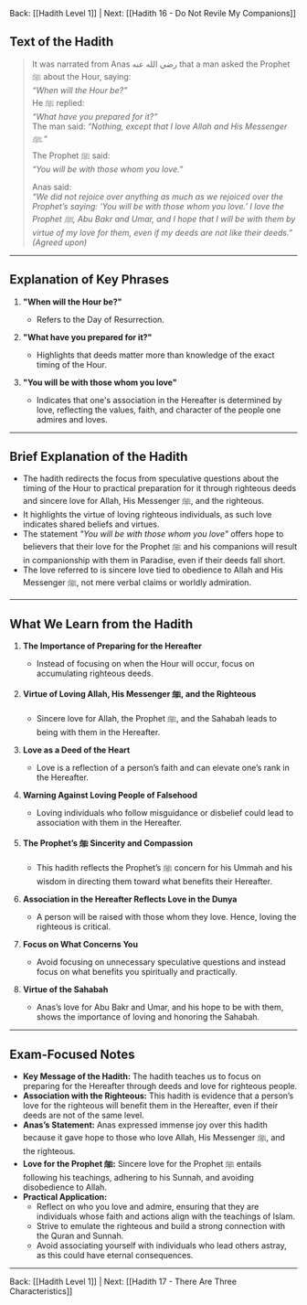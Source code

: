 Back: [[Hadith Level 1]] | Next: [[Hadith 16 - Do Not Revile My Companions]]

## Text of the Hadith  
> It was narrated from Anas رضي الله عنه that a man asked the Prophet ﷺ about the Hour, saying:  
> *“When will the Hour be?”*  
> He ﷺ replied:  
> *“What have you prepared for it?”*  
> The man said: *“Nothing, except that I love Allah and His Messenger ﷺ.”*  
> The Prophet ﷺ said:  
> *“You will be with those whom you love.”*  
>  
> Anas said:  
> *“We did not rejoice over anything as much as we rejoiced over the Prophet’s saying: ‘You will be with those whom you love.’ I love the Prophet ﷺ, Abu Bakr and Umar, and I hope that I will be with them by virtue of my love for them, even if my deeds are not like their deeds.”*  
> *(Agreed upon)*  

---

## Explanation of Key Phrases  

1. **"When will the Hour be?"**  
   - Refers to the Day of Resurrection.  

2. **"What have you prepared for it?"**  
   - Highlights that deeds matter more than knowledge of the exact timing of the Hour.  

3. **"You will be with those whom you love"**  
   - Indicates that one's association in the Hereafter is determined by love, reflecting the values, faith, and character of the people one admires and loves.  

---

## Brief Explanation of the Hadith  

- The hadith redirects the focus from speculative questions about the timing of the Hour to practical preparation for it through righteous deeds and sincere love for Allah, His Messenger ﷺ, and the righteous.  
- It highlights the virtue of loving righteous individuals, as such love indicates shared beliefs and virtues.  
- The statement *"You will be with those whom you love"* offers hope to believers that their love for the Prophet ﷺ and his companions will result in companionship with them in Paradise, even if their deeds fall short.  
- The love referred to is sincere love tied to obedience to Allah and His Messenger ﷺ, not mere verbal claims or worldly admiration.  

---

## What We Learn from the Hadith  

1. **The Importance of Preparing for the Hereafter**  
   - Instead of focusing on when the Hour will occur, focus on accumulating righteous deeds.  

2. **Virtue of Loving Allah, His Messenger ﷺ, and the Righteous**  
   - Sincere love for Allah, the Prophet ﷺ, and the Sahabah leads to being with them in the Hereafter.  

3. **Love as a Deed of the Heart**  
   - Love is a reflection of a person’s faith and can elevate one’s rank in the Hereafter.  

4. **Warning Against Loving People of Falsehood**  
   - Loving individuals who follow misguidance or disbelief could lead to association with them in the Hereafter.  

5. **The Prophet’s ﷺ Sincerity and Compassion**  
   - This hadith reflects the Prophet’s ﷺ concern for his Ummah and his wisdom in directing them toward what benefits their Hereafter.  

6. **Association in the Hereafter Reflects Love in the Dunya**  
   - A person will be raised with those whom they love. Hence, loving the righteous is critical.  

7. **Focus on What Concerns You**  
   - Avoid focusing on unnecessary speculative questions and instead focus on what benefits you spiritually and practically.  

8. **Virtue of the Sahabah**  
   - Anas’s love for Abu Bakr and Umar, and his hope to be with them, shows the importance of loving and honoring the Sahabah.  

---

## Exam-Focused Notes  

- **Key Message of the Hadith:** The hadith teaches us to focus on preparing for the Hereafter through deeds and love for righteous people.  
- **Association with the Righteous:** This hadith is evidence that a person’s love for the righteous will benefit them in the Hereafter, even if their deeds are not of the same level.  
- **Anas’s Statement:** Anas expressed immense joy over this hadith because it gave hope to those who love Allah, His Messenger ﷺ, and the righteous.  
- **Love for the Prophet ﷺ:** Sincere love for the Prophet ﷺ entails following his teachings, adhering to his Sunnah, and avoiding disobedience to Allah.  
- **Practical Application:**  
  - Reflect on who you love and admire, ensuring that they are individuals whose faith and actions align with the teachings of Islam.  
  - Strive to emulate the righteous and build a strong connection with the Quran and Sunnah.  
  - Avoid associating yourself with individuals who lead others astray, as this could have eternal consequences.  

---

Back: [[Hadith Level 1]] | Next: [[Hadith 17 - There Are Three Characteristics]]
